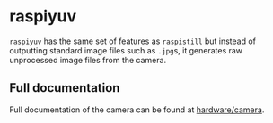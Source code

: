 # raspiyuv

`raspiyuv` has the same set of features as `raspistill` but instead of outputting standard image files such as `.jpg`s, it generates raw unprocessed image files from the camera.

## Full documentation

Full documentation of the camera can be found at [hardware/camera](../../../../hardware/camera).
